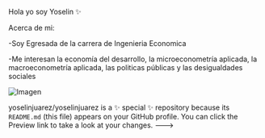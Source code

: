 Hola yo soy Yoselin ✨

Acerca de mi: 

-Soy Egresada de la carrera de Ingenieria Economica 

-Me interesan la economía del desarrollo, la microeconometría aplicada, la macroeconometría aplicada, las politicas públicas y las desigualdades sociales

![Imagen](https://user-images.githubusercontent.com/88951712/129464428-5ab12892-8957-4133-b923-6a6226e08bce.png)

yoselinjuarez/yoselinjuarez is a ✨ special ✨ repository because its `README.md` (this file) appears on your GitHub profile.
You can click the Preview link to take a look at your changes.
--->
